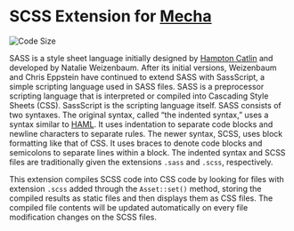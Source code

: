 SCSS Extension for [Mecha](https://github.com/mecha-cms/mecha)
==============================================================

![Code Size](https://img.shields.io/github/languages/code-size/mecha-cms/x.sass?color=%23444&style=for-the-badge)

SASS is a style sheet language initially designed by [Hampton Catlin](https://en.wikipedia.org/wiki/Hampton_Catlin) and
developed by Natalie Weizenbaum. After its initial versions, Weizenbaum and Chris Eppstein have continued to extend SASS
with SassScript, a simple scripting language used in SASS files. SASS is a preprocessor scripting language that is
interpreted or compiled into Cascading Style Sheets (CSS). SassScript is the scripting language itself. SASS consists of
two syntaxes. The original syntax, called “the indented syntax,” uses a syntax similar to
[HAML](https://en.wikipedia.org/wiki/Haml). It uses indentation to separate code blocks and newline characters to
separate rules. The newer syntax, SCSS, uses block formatting like that of CSS. It uses braces to denote code blocks and
semicolons to separate lines within a block. The indented syntax and SCSS files are traditionally given the extensions
`.sass` and `.scss`, respectively.

This extension compiles SCSS code into CSS code by looking for files with extension `.scss` added through the
`Asset::set()` method, storing the compiled results as static files and then displays them as CSS files. The compiled
file contents will be updated automatically on every file modification changes on the SCSS files.